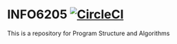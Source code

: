 # INFO6205 [![CircleCI](https://circleci.com/gh/rchillyard/INFO6205.svg?style=svg)](https://circleci.com/gh/rchillyard/INFO6205)
This is a repository for Program Structure and Algorithms
